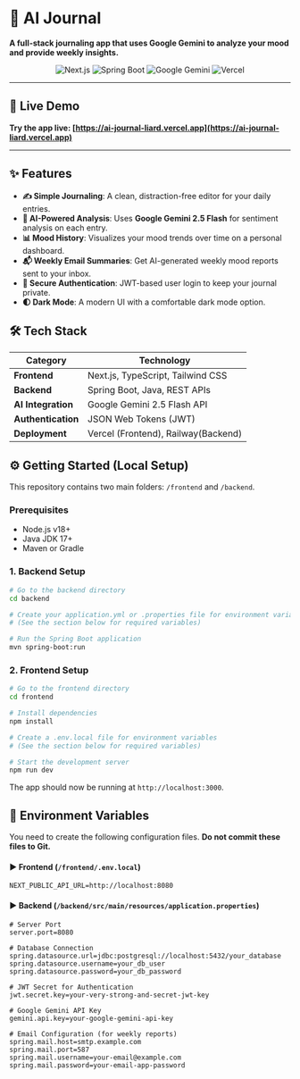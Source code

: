 
# 🧠 AI Journal

**A full-stack journaling app that uses Google Gemini to analyze your mood and provide weekly insights.**

<p align="center">
  <img src="https://img.shields.io/badge/Next.js-000000?style=for-the-badge&logo=nextdotjs&logoColor=white" alt="Next.js"/>
  <img src="https://img.shields.io/badge/Spring_Boot-6DB33F?style=for-the-badge&logo=spring&logoColor=white" alt="Spring Boot"/>
  <img src="https://img.shields.io/badge/Google_Gemini-8E77F0?style=for-the-badge&logo=google-gemini&logoColor=white" alt="Google Gemini"/>
  <img src="https://img.shields.io/badge/Vercel-black?style=for-the-badge&logo=vercel&logoColor=white" alt="Vercel"/>
</p>

---

## 🚀 Live Demo

**Try the app live: [https://ai-journal-liard.vercel.app](https://ai-journal-liard.vercel.app)**

---

## ✨ Features

-   **✍️ Simple Journaling**: A clean, distraction-free editor for your daily entries.
-   **🤖 AI-Powered Analysis**: Uses **Google Gemini 2.5 Flash** for sentiment analysis on each entry.
-   **📊 Mood History**: Visualizes your mood trends over time on a personal dashboard.
-   **📬 Weekly Email Summaries**: Get AI-generated weekly mood reports sent to your inbox.
-   **🔐 Secure Authentication**: JWT-based user login to keep your journal private.
-   **🌓 Dark Mode**: A modern UI with a comfortable dark mode option.

## 🛠️ Tech Stack

| Category         | Technology                               |
| ---------------- | ---------------------------------------- |
| **Frontend** | Next.js, TypeScript, Tailwind CSS        |
| **Backend** | Spring Boot, Java, REST APIs             |
| **AI Integration** | Google Gemini 2.5 Flash API              |
| **Authentication** | JSON Web Tokens (JWT)                    |
| **Deployment** | Vercel (Frontend), Railway(Backend) |



## ⚙️ Getting Started (Local Setup)

This repository contains two main folders: `/frontend` and `/backend`.

### Prerequisites

-   Node.js v18+
-   Java JDK 17+
-   Maven or Gradle

### 1. Backend Setup

```bash
# Go to the backend directory
cd backend

# Create your application.yml or .properties file for environment variables
# (See the section below for required variables)

# Run the Spring Boot application
mvn spring-boot:run
````

### 2\. Frontend Setup

```bash
# Go to the frontend directory
cd frontend

# Install dependencies
npm install

# Create a .env.local file for environment variables
# (See the section below for required variables)

# Start the development server
npm run dev
```

The app should now be running at `http://localhost:3000`.

## 🔐 Environment Variables

You need to create the following configuration files. **Do not commit these files to Git.**

#### ▶️ Frontend (`/frontend/.env.local`)

```
NEXT_PUBLIC_API_URL=http://localhost:8080
```

#### ▶️ Backend (`/backend/src/main/resources/application.properties`)

```properties
# Server Port
server.port=8080

# Database Connection
spring.datasource.url=jdbc:postgresql://localhost:5432/your_database
spring.datasource.username=your_db_user
spring.datasource.password=your_db_password

# JWT Secret for Authentication
jwt.secret.key=your-very-strong-and-secret-jwt-key

# Google Gemini API Key
gemini.api.key=your-google-gemini-api-key

# Email Configuration (for weekly reports)
spring.mail.host=smtp.example.com
spring.mail.port=587
spring.mail.username=your-email@example.com
spring.mail.password=your-email-app-password
```

```
```
